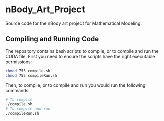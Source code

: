 # nBody_Art_Project
Source code for the nBody art project for Mathematical Modeling.

## Compiling and Running Code
The repository contains bash scripts to compile, or to compile and run the CUDA file. First you need to ensure the scripts have the right executable permissions:
```bash
chmod 755 compile.sh
chmod 755 compileRun.sh
```

Then, to compile, or to compile and run you would run the following commands:
```bash
# To compile
./compile.sh
# To compile and run
./compileRun.sh
```
